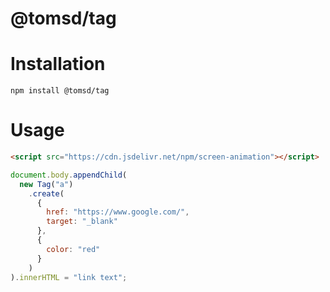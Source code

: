 # @tomsd/tag

# Installation
``` shell
npm install @tomsd/tag
```

# Usage
``` html
<script src="https://cdn.jsdelivr.net/npm/screen-animation"></script>
```

``` javascript
document.body.appendChild(
  new Tag("a")
    .create(
      {
        href: "https://www.google.com/",
        target: "_blank"
      },
      {
        color: "red"
      }
    )
).innerHTML = "link text";
```
